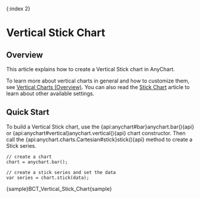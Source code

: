 {:index 2}
# Vertical Stick Chart

## Overview

This article explains how to create a Vertical Stick chart in AnyChart.

To learn more about vertical charts in general and how to customize them, see [Vertical Charts (Overview)](Overview).  You can also read the [Stick Chart](../Stick_Chart) article to learn about other available settings.

## Quick Start

To build a Vertical Stick chart, use the {api:anychart#bar}anychart.bar(){api} or {api:anychart#vertical}anychart.vertical(){api} chart constructor. Then call the {api:anychart.charts.Cartesian#stick}stick(){api} method to create a Stick series.

```
// create a chart
chart = anychart.bar();

// create a stick series and set the data
var series = chart.stick(data);
```

{sample}BCT\_Vertical\_Stick\_Chart{sample}